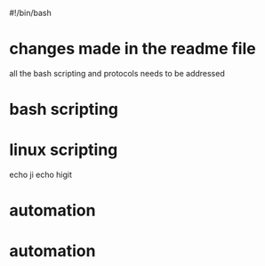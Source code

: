 #!/bin/bash

# changes made in the readme file
all the bash scripting and protocols needs to be addressed

# bash scripting

# linux scripting
 echo ji
 echo higit
# automation
# automation
